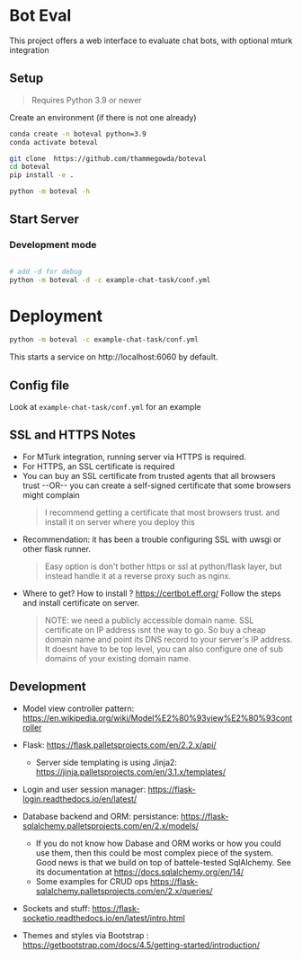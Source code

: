 # Bot Eval

This project offers a web interface to evaluate chat bots, with optional mturk integration

## Setup

> Requires Python 3.9 or newer

Create an environment (if there is not one already)
```bash
conda create -n boteval python=3.9
conda activate boteval
```


```bash
git clone  https://github.com/thammegowda/boteval
cd boteval
pip install -e .

python -m boteval -h
```

## Start Server

### Development mode

```bash

# add -d for debug
python -m boteval -d -c example-chat-task/conf.yml
```

# Deployment
```bash
python -m boteval -c example-chat-task/conf.yml
```

This starts a service on http://localhost:6060 by default.


## Config file

Look at `example-chat-task/conf.yml` for an example

## SSL and HTTPS Notes

* For MTurk integration, running server via HTTPS is required.
* For HTTPS, an SSL certificate is required
* You can buy an SSL certificate from trusted agents that all browsers trust   --OR-- you can create a self-signed certificate that some browsers might complain 
  > I recommend getting a certificate that most browsers trust. and install it on server where you deploy this
* Recommendation: it has been a trouble configuring SSL with uwsgi or other flask runner. 
  > Easy option is don't bother https or ssl at python/flask layer, but instead handle it at a reverse proxy such as nginx.
* Where to get? How to install ? https://certbot.eff.org/ 
Follow the steps and install certificate on server.
  > NOTE: we need a publicly accessible domain name. SSL certificate on IP address isnt the way to go. 
  So buy a cheap domain name and point its DNS record to your server's IP address. 
  > It doesnt have to be top level, you can also configure one of sub domains of your existing domain name.



## Development

* Model view controller pattern: https://en.wikipedia.org/wiki/Model%E2%80%93view%E2%80%93controller
* Flask: https://flask.palletsprojects.com/en/2.2.x/api/
  * Server side templating is using Jinja2: https://jinja.palletsprojects.com/en/3.1.x/templates/
* Login and user session manager: https://flask-login.readthedocs.io/en/latest/
* Database backend and ORM: persistance: https://flask-sqlalchemy.palletsprojects.com/en/2.x/models/
  * If you do not know how Dabase and ORM works or how you could use them, then this could be most complex piece of the system. Good news is that we build on top of battele-tested SqlAlchemy. See its documentation at https://docs.sqlalchemy.org/en/14/
  * Some examples for CRUD ops https://flask-sqlalchemy.palletsprojects.com/en/2.x/queries/

* Sockets and stuff: https://flask-socketio.readthedocs.io/en/latest/intro.html
* Themes and styles via Bootstrap : https://getbootstrap.com/docs/4.5/getting-started/introduction/

